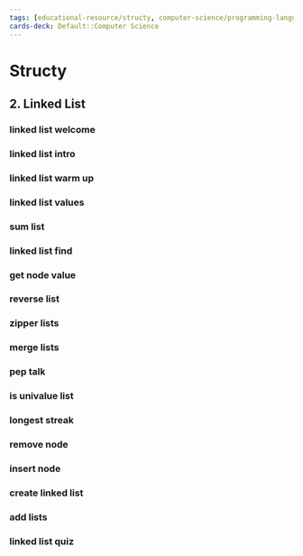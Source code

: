 ```yaml
---
tags: [educational-resource/structy, computer-science/programming-language/python, computer-science/programming-language/cpp, computer-science/programming-language/javascript, study-note] 
cards-deck: Default::Computer Science
---
```


# Structy

## 2. Linked List

### linked list welcome

### linked list intro

### linked list warm up

### linked list values

### sum list

### linked list find

### get node value

### reverse list

### zipper lists

### merge lists

### pep talk

### is univalue list

### longest streak

### remove node

### insert node

### create linked list

### add lists

### linked list quiz
